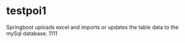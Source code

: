 # testpoi1
Springboot uploads excel and imports or updates the table data to the mySql database.
1111